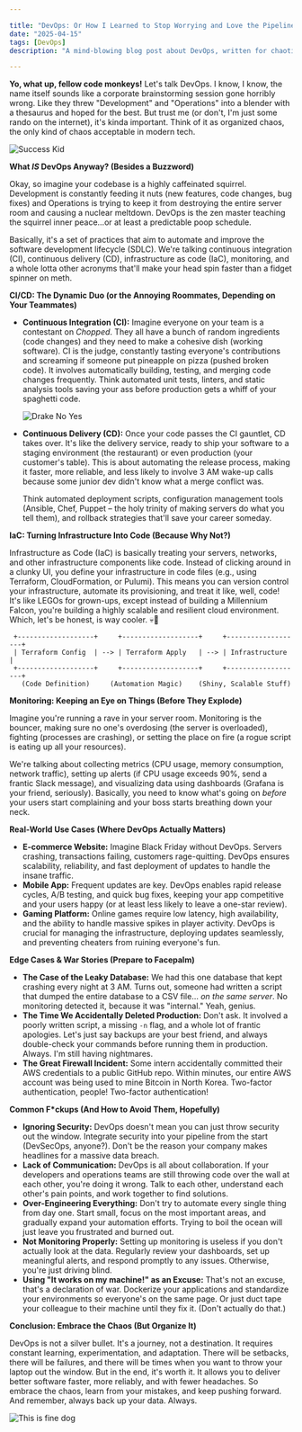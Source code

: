 ```yaml
---

title: "DevOps: Or How I Learned to Stop Worrying and Love the Pipeline (Probably)"
date: "2025-04-15"
tags: [DevOps]
description: "A mind-blowing blog post about DevOps, written for chaotic Gen Z engineers. Buckle up buttercups, we're going deep (and possibly losing brain cells)."

---
```


**Yo, what up, fellow code monkeys!** Let's talk DevOps. I know, I know, the name itself sounds like a corporate brainstorming session gone horribly wrong. Like they threw "Development" and "Operations" into a blender with a thesaurus and hoped for the best. But trust me (or don't, I'm just some rando on the internet), it's kinda important. Think of it as organized chaos, the only kind of chaos acceptable in modern tech.

![Success Kid](https://i.imgflip.com/1ihzfe.jpg)

**What *IS* DevOps Anyway? (Besides a Buzzword)**

Okay, so imagine your codebase is a highly caffeinated squirrel. Development is constantly feeding it nuts (new features, code changes, bug fixes) and Operations is trying to keep it from destroying the entire server room and causing a nuclear meltdown. DevOps is the zen master teaching the squirrel inner peace…or at least a predictable poop schedule.

Basically, it's a set of practices that aim to automate and improve the software development lifecycle (SDLC). We're talking continuous integration (CI), continuous delivery (CD), infrastructure as code (IaC), monitoring, and a whole lotta other acronyms that'll make your head spin faster than a fidget spinner on meth.

**CI/CD: The Dynamic Duo (or the Annoying Roommates, Depending on Your Teammates)**

*   **Continuous Integration (CI):** Imagine everyone on your team is a contestant on *Chopped*. They all have a bunch of random ingredients (code changes) and they need to make a cohesive dish (working software). CI is the judge, constantly tasting everyone's contributions and screaming if someone put pineapple on pizza (pushed broken code). It involves automatically building, testing, and merging code changes frequently. Think automated unit tests, linters, and static analysis tools saving your ass before production gets a whiff of your spaghetti code.

    ![Drake No Yes](https://i.kym-cdn.com/photos/images/newsfeed/001/323/532/471.jpg)

*   **Continuous Delivery (CD):** Once your code passes the CI gauntlet, CD takes over. It's like the delivery service, ready to ship your software to a staging environment (the restaurant) or even production (your customer's table). This is about automating the release process, making it faster, more reliable, and less likely to involve 3 AM wake-up calls because some junior dev didn't know what a merge conflict was.

    Think automated deployment scripts, configuration management tools (Ansible, Chef, Puppet – the holy trinity of making servers do what you tell them), and rollback strategies that'll save your career someday.

**IaC: Turning Infrastructure Into Code (Because Why Not?)**

Infrastructure as Code (IaC) is basically treating your servers, networks, and other infrastructure components like code. Instead of clicking around in a clunky UI, you define your infrastructure in code files (e.g., using Terraform, CloudFormation, or Pulumi). This means you can version control your infrastructure, automate its provisioning, and treat it like, well, code! It's like LEGOs for grown-ups, except instead of building a Millennium Falcon, you're building a highly scalable and resilient cloud environment. Which, let's be honest, is way cooler. 💀🙏

```ascii
 +-------------------+     +-------------------+     +-------------------+
 | Terraform Config  | --> | Terraform Apply   | --> | Infrastructure    |
 +-------------------+     +-------------------+     +-------------------+
   (Code Definition)     (Automation Magic)    (Shiny, Scalable Stuff)
```

**Monitoring: Keeping an Eye on Things (Before They Explode)**

Imagine you're running a rave in your server room. Monitoring is the bouncer, making sure no one's overdosing (the server is overloaded), fighting (processes are crashing), or setting the place on fire (a rogue script is eating up all your resources).

We're talking about collecting metrics (CPU usage, memory consumption, network traffic), setting up alerts (if CPU usage exceeds 90%, send a frantic Slack message), and visualizing data using dashboards (Grafana is your friend, seriously). Basically, you need to know what's going on *before* your users start complaining and your boss starts breathing down your neck.

**Real-World Use Cases (Where DevOps Actually Matters)**

*   **E-commerce Website:** Imagine Black Friday without DevOps. Servers crashing, transactions failing, customers rage-quitting. DevOps ensures scalability, reliability, and fast deployment of updates to handle the insane traffic.
*   **Mobile App:** Frequent updates are key. DevOps enables rapid release cycles, A/B testing, and quick bug fixes, keeping your app competitive and your users happy (or at least less likely to leave a one-star review).
*   **Gaming Platform:** Online games require low latency, high availability, and the ability to handle massive spikes in player activity. DevOps is crucial for managing the infrastructure, deploying updates seamlessly, and preventing cheaters from ruining everyone's fun.

**Edge Cases & War Stories (Prepare to Facepalm)**

*   **The Case of the Leaky Database:** We had this one database that kept crashing every night at 3 AM. Turns out, someone had written a script that dumped the entire database to a CSV file... *on the same server*. No monitoring detected it, because it was "internal." Yeah, genius.
*   **The Time We Accidentally Deleted Production:** Don't ask. It involved a poorly written script, a missing `-n` flag, and a whole lot of frantic apologies. Let's just say backups are your best friend, and always double-check your commands before running them in production. Always. I'm still having nightmares.
*   **The Great Firewall Incident:** Some intern accidentally committed their AWS credentials to a public GitHub repo. Within minutes, our entire AWS account was being used to mine Bitcoin in North Korea. Two-factor authentication, people! Two-factor authentication!

**Common F*ckups (And How to Avoid Them, Hopefully)**

*   **Ignoring Security:** DevOps doesn't mean you can just throw security out the window. Integrate security into your pipeline from the start (DevSecOps, anyone?). Don't be the reason your company makes headlines for a massive data breach.
*   **Lack of Communication:** DevOps is all about collaboration. If your developers and operations teams are still throwing code over the wall at each other, you're doing it wrong. Talk to each other, understand each other's pain points, and work together to find solutions.
*   **Over-Engineering Everything:** Don't try to automate every single thing from day one. Start small, focus on the most important areas, and gradually expand your automation efforts. Trying to boil the ocean will just leave you frustrated and burned out.
*   **Not Monitoring Properly:** Setting up monitoring is useless if you don't actually look at the data. Regularly review your dashboards, set up meaningful alerts, and respond promptly to any issues. Otherwise, you're just driving blind.
*   **Using "It works on my machine!" as an Excuse:** That's not an excuse, that's a declaration of war. Dockerize your applications and standardize your environments so everyone's on the same page. Or just duct tape your colleague to their machine until they fix it. (Don't actually do that.)

**Conclusion: Embrace the Chaos (But Organize It)**

DevOps is not a silver bullet. It's a journey, not a destination. It requires constant learning, experimentation, and adaptation. There will be setbacks, there will be failures, and there will be times when you want to throw your laptop out the window. But in the end, it's worth it. It allows you to deliver better software faster, more reliably, and with fewer headaches. So embrace the chaos, learn from your mistakes, and keep pushing forward. And remember, always back up your data. Always.

![This is fine dog](https://i.kym-cdn.com/photos/images/newsfeed/000/234/765/b7e.jpg)
